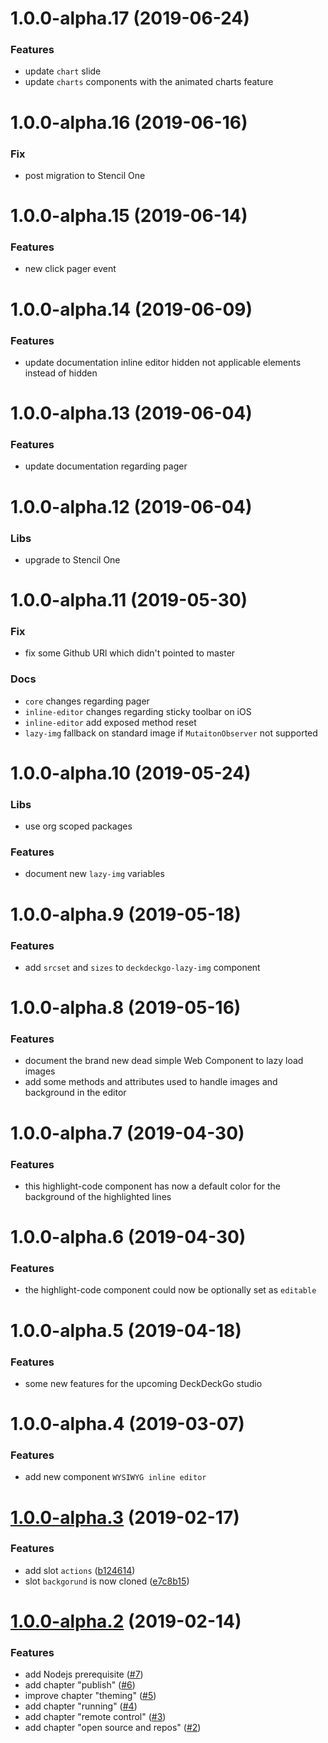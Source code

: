 <a name="1.0.0-alpha.17"></a>
# 1.0.0-alpha.17 (2019-06-24)

### Features

* update `chart` slide
* update `charts` components with the animated charts feature

<a name="1.0.0-alpha.16"></a>
# 1.0.0-alpha.16 (2019-06-16)

### Fix

* post migration to Stencil One

<a name="1.0.0-alpha.15"></a>
# 1.0.0-alpha.15 (2019-06-14)

### Features

* new click pager event

<a name="1.0.0-alpha.14"></a>
# 1.0.0-alpha.14 (2019-06-09)

### Features

* update documentation inline editor hidden not applicable elements instead of hidden

<a name="1.0.0-alpha.13"></a>
# 1.0.0-alpha.13 (2019-06-04)

### Features

* update documentation regarding pager

<a name="1.0.0-alpha.12"></a>
# 1.0.0-alpha.12 (2019-06-04)

### Libs

* upgrade to Stencil One

<a name="1.0.0-alpha.11"></a>
# 1.0.0-alpha.11 (2019-05-30)

### Fix

* fix some Github URl which didn't pointed to master

### Docs

* `core` changes regarding pager
* `inline-editor` changes regarding sticky toolbar on iOS 
* `inline-editor` add exposed method reset
* `lazy-img` fallback on standard image if `MutaitonObserver` not supported

<a name="1.0.0-alpha.10"></a>
# 1.0.0-alpha.10 (2019-05-24)

### Libs

* use org scoped packages

### Features

* document new `lazy-img` variables

<a name="1.0.0-alpha.9"></a>
# 1.0.0-alpha.9 (2019-05-18)

### Features

* add `srcset` and `sizes` to `deckdeckgo-lazy-img` component

<a name="1.0.0-alpha.8"></a>
# 1.0.0-alpha.8 (2019-05-16)

### Features

* document the brand new dead simple Web Component to lazy load images
* add some methods and attributes used to handle images and background in the editor

<a name="1.0.0-alpha.7"></a>
# 1.0.0-alpha.7 (2019-04-30)

### Features

* this highlight-code component has now a default color for the background of the highlighted lines

<a name="1.0.0-alpha.6"></a>
# 1.0.0-alpha.6 (2019-04-30)

### Features

* the highlight-code component could now be optionally set as `editable`

<a name="1.0.0-alpha.5"></a>
# 1.0.0-alpha.5 (2019-04-18)

### Features

* some new features for the upcoming DeckDeckGo studio

<a name="1.0.0-alpha.4"></a>
# 1.0.0-alpha.4 (2019-03-07)

### Features

* add new component `WYSIWYG inline editor`

<a name="1.0.0-alpha.3"></a>
# [1.0.0-alpha.3](https://github.com/deckgo/deckdeckgo-docs/compare/v1.0.0-alpha.2...v1.0.0-alpha.3) (2019-02-17)

### Features

* add slot `actions` ([b124614](https://github.com/deckgo/deckdeckgo-docs/commit/b12461406331aa50fb2612c096123bd70fedaa71))
* slot `backgorund` is now cloned ([e7c8b15](https://github.com/deckgo/deckdeckgo-docs/commit/e7c8b150596c30ac7005a1695fc877eb3fba691a))

<a name="1.0.0-alpha.2"></a>
# [1.0.0-alpha.2](https://github.com/deckgo/deckdeckgo-docs/compare/v1.0.0-alpha.1...v1.0.0-alpha.2) (2019-02-14)

### Features

* add Nodejs prerequisite ([#7](https://github.com/deckgo/deckdeckgo-docs/issues/7))
* add chapter "publish" ([#6](https://github.com/deckgo/deckdeckgo-docs/issues/6))
* improve chapter "theming" ([#5](https://github.com/deckgo/deckdeckgo-docs/issues/5))
* add chapter "running" ([#4](https://github.com/deckgo/deckdeckgo-docs/issues/4))
* add chapter "remote control" ([#3](https://github.com/deckgo/deckdeckgo-docs/issues/3))
* add chapter "open source and repos" ([#2](https://github.com/deckgo/deckdeckgo-docs/issues/2))
